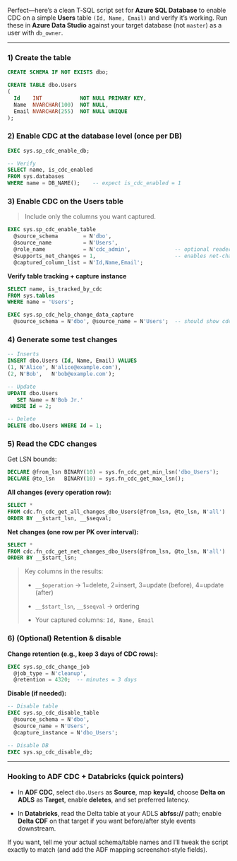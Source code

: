 

Perfect—here’s a clean T‑SQL script set for **Azure SQL Database** to enable CDC on a simple **Users** table `(Id, Name, Email)` and verify it’s working. Run these in **Azure Data Studio** against your target database (not `master`) as a user with `db_owner`.

---

### 1) Create the table

```sql
CREATE SCHEMA IF NOT EXISTS dbo;

CREATE TABLE dbo.Users
(
  Id    INT            NOT NULL PRIMARY KEY,
  Name  NVARCHAR(100)  NOT NULL,
  Email NVARCHAR(255)  NOT NULL UNIQUE
);
```

### 2) Enable CDC at the **database** level (once per DB)

```sql
EXEC sys.sp_cdc_enable_db;

-- Verify
SELECT name, is_cdc_enabled
FROM sys.databases
WHERE name = DB_NAME();    -- expect is_cdc_enabled = 1
```

### 3) Enable CDC on the **Users** table

> Include only the columns you want captured.

```sql
EXEC sys.sp_cdc_enable_table
  @source_schema        = N'dbo',
  @source_name          = N'Users',
  @role_name            = N'cdc_admin',              -- optional reader role
  @supports_net_changes = 1,                         -- enables net-changes function
  @captured_column_list = N'Id,Name,Email';
```

**Verify table tracking + capture instance**

```sql
SELECT name, is_tracked_by_cdc
FROM sys.tables
WHERE name = 'Users';

EXEC sys.sp_cdc_help_change_data_capture
  @source_schema = N'dbo', @source_name = N'Users';  -- should show cdc.dbo_Users_CT
```

### 4) Generate some test changes

```sql
-- Inserts
INSERT dbo.Users (Id, Name, Email) VALUES
(1, N'Alice', N'alice@example.com'),
(2, N'Bob',   N'bob@example.com');

-- Update
UPDATE dbo.Users
   SET Name = N'Bob Jr.'
 WHERE Id = 2;

-- Delete
DELETE dbo.Users WHERE Id = 1;
```

### 5) Read the CDC changes

Get LSN bounds:

```sql
DECLARE @from_lsn BINARY(10) = sys.fn_cdc_get_min_lsn('dbo_Users');
DECLARE @to_lsn   BINARY(10) = sys.fn_cdc_get_max_lsn();
```

**All changes (every operation row):**

```sql
SELECT *
FROM cdc.fn_cdc_get_all_changes_dbo_Users(@from_lsn, @to_lsn, N'all')
ORDER BY __$start_lsn, __$seqval;
```

**Net changes (one row per PK over interval):**

```sql
SELECT *
FROM cdc.fn_cdc_get_net_changes_dbo_Users(@from_lsn, @to_lsn, N'all')
ORDER BY __$start_lsn;
```

> Key columns in the results:
> 
> - `__$operation` → 1=delete, 2=insert, 3=update (before), 4=update (after)
>     
> - `__$start_lsn`, `__$seqval` → ordering
>     
> - Your captured columns: `Id, Name, Email`
>     

### 6) (Optional) Retention & disable

**Change retention (e.g., keep 3 days of CDC rows):**

```sql
EXEC sys.sp_cdc_change_job
  @job_type = N'cleanup',
  @retention = 4320;  -- minutes = 3 days
```

**Disable (if needed):**

```sql
-- Disable table
EXEC sys.sp_cdc_disable_table
  @source_schema = N'dbo',
  @source_name = N'Users',
  @capture_instance = N'dbo_Users';

-- Disable DB
EXEC sys.sp_cdc_disable_db;
```

---

### Hooking to ADF CDC + Databricks (quick pointers)

- In **ADF CDC**, select `dbo.Users` as **Source**, map **key=Id**, choose **Delta on ADLS** as **Target**, enable **deletes**, and set preferred latency.
    
- In **Databricks**, read the Delta table at your ADLS **abfss://** path; enable **Delta CDF** on that target if you want before/after style events downstream.
    

If you want, tell me your actual schema/table names and I’ll tweak the script exactly to match (and add the ADF mapping screenshot‑style fields).